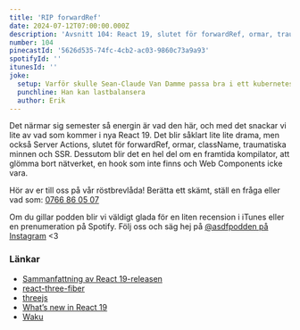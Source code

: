 ```yaml
---
title: 'RIP forwardRef'
date: 2024-07-12T07:00:00.000Z
description: 'Avsnitt 104: React 19, slutet för forwardRef, ormar, traumatiska minnen, SSR och mycket annat.'
number: 104
pinecastId: '5626d535-74fc-4cb2-ac03-9860c73a9a93'
spotifyId: ''
itunesId: ''
joke:
  setup: Varför skulle Sean-Claude Van Damme passa bra i ett kuberneteskluster?
  punchline: Han kan lastbalansera
  author: Erik
---
```


Det närmar sig semester så energin är vad den här, och med det snackar vi lite av vad som kommer i nya React 19. Det blir såklart lite lite drama, men också Server Actions, slutet för forwardRef, ormar, className, traumatiska minnen och SSR. Dessutom blir det en hel del om en framtida kompilator, att glömma bort nätverket, en hook som inte finns och Web Components icke vara.

Hör av er till oss på vår röstbrevlåda! Berätta ett skämt, ställ en fråga eller vad som: [0766 86 05 07](tel:+46766860507)

Om du gillar podden blir vi väldigt glada för en liten recension i iTunes eller en prenumeration på Spotify. Följ oss och säg hej på [@asdfpodden på Instagram](https://www.instagram.com/asdfpodden/) &lt;3

### Länkar

- [Sammanfattning av React 19-releasen](https://www.reddit.com/r/reactjs/comments/1dz2y5u/comment/lcgini9/?utm_source=share&utm_medium=web3x&utm_name=web3xcss&utm_term=1&utm_content=share_button)
- [react-three-fiber](https://docs.pmnd.rs/react-three-fiber/getting-started/introduction)
- [threejs](https://threejs.org/)
- [What’s new in React 19](https://react.dev/blog/2024/04/25/react-19)
- [Waku](https://waku.gg/)
